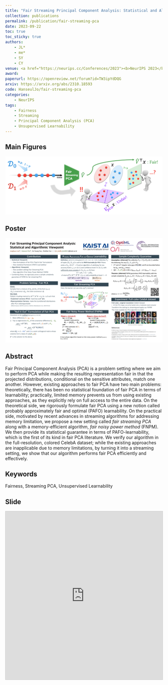 ```yaml
---
title: "Fair Streaming Principal Component Analysis: Statistical and Algorithmic Viewpoint"
collection: publications
permalink: /publication/fair-streaming-pca
date: 2023-09-22
toc: true
toc_sticky: true
authors:
    - JL*
    - me*
    - SY
    - CY
venue: <a href="https://neurips.cc/Conferences/2023"><b>NeurIPS 2023</b></a>
award: 
paperurl: https://openreview.net/forum?id=TW3ipYdDQG
arxiv: https://arxiv.org/abs/2310.18593
code: HanseulJo/fair-streaming-pca
categories: 
    - NeurIPS
tags:
    - Fairness
    - Streaming
    - Principal Component Analysis (PCA)
    - Unsupervised Learnability
---
```


## Main Figures

![fair_streaming_pca](../assets/img/fair-streaming-pca/main_fig_2.png)

## Poster
  
![fair_streaing_pca_poster](../assets/img/fair-streaming-pca/3_neurips_poster_fairstreamingpca.png)

## Abstract

Fair Principal Component Analysis (PCA) is a problem setting where we aim to perform PCA while making the resulting representation fair in that the projected distributions, conditional on the sensitive attributes, match one another.
However, existing approaches to fair PCA have two main problems: theoretically, there has been no statistical foundation of fair PCA in terms of learnability; practically, limited memory prevents us from using existing approaches, as they explicitly rely on full access to the entire data.
On the theoretical side, we rigorously formulate fair PCA using a new notion called probably approximately fair and optimal (PAFO) learnability.
On the practical side, motivated by recent advances in streaming algorithms for addressing memory limitation, we propose a new setting called *fair streaming PCA* along with a memory-efficient algorithm, *fair noisy power method* (FNPM).
We then provide its statistical guarantee in terms of PAFO-learnability, which is the first of its kind in fair PCA literature.
We verify our algorithm in the full-resolution, colored CelebA dataset; while the existing approaches are inapplicable due to memory limitations, by turning it into a streaming setting, we show that our algorithm performs fair PCA efficiently and effectively.

## Keywords

Fairness, Streaming PCA, Unsupervised Learnability

## Slide

<iframe src="https://www.slideshare.net/slideshow/embed_code/key/dvzoPGtBRk00d4" width="960" height="540" frameborder="0" marginwidth="0" marginheight="0" scrolling="no" style="border:1px solid #CCC; border-width:1px; margin-bottom:5px; max-width: 100%;" allowfullscreen> </iframe> <div style="margin-bottom:5px"> </div>
